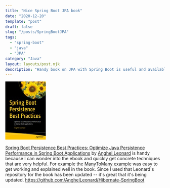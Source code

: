 ```yaml
---
title: "Nice Spring Boot JPA book"
date: "2020-12-20"
template: "post"
draft: false
slug: "/posts/SpringBootJPA"
tags:
  - "spring-boot"
  - "java"
  - "JPA"
category: "Java"
layout: layouts/post.njk
description: "Handy book on JPA with Spring Boot is useful and available on SafariBooksOnline.com"
---
```



[![Book Cover](/img/SpringBootPersistence.jpg)](https://learning.oreilly.com/library/view/spring-boot-persistence/9781484256268/)

[Spring Boot Persistence Best Practices: Optimize Java Persistence Performance in Spring Boot Applications](https://learning.oreilly.com/library/view/spring-boot-persistence/9781484256268/)
by [Anghel Leonard](https://learning.oreilly.com/search/?query=author%3A%22Anghel%20Leonard%22&extended_publisher_data=true&highlight=true&include_assessments=false&include_case_studies=true&include_courses=true&include_playlists=true&include_collections=true&include_notebooks=true&is_academic_institution_account=false&source=user&sort=relevance&facet_json=true&page=0&include_facets=false&include_scenarios=true&include_sandboxes=true&json_facets=true) 
is handy because I can wonder into the ebook and quickly get concrete techniques that are very helpful.
For example the [ManyToMany example](https://github.com/payne/Hibernate-SpringBoot/tree/master/HibernateSpringBootManyToManyBidirectional) was easy to get working and explained well in the book.   Since I used that Leonard's repository for the book has been updated -- it's great that it's being updated.  https://github.com/AnghelLeonard/Hibernate-SpringBoot



